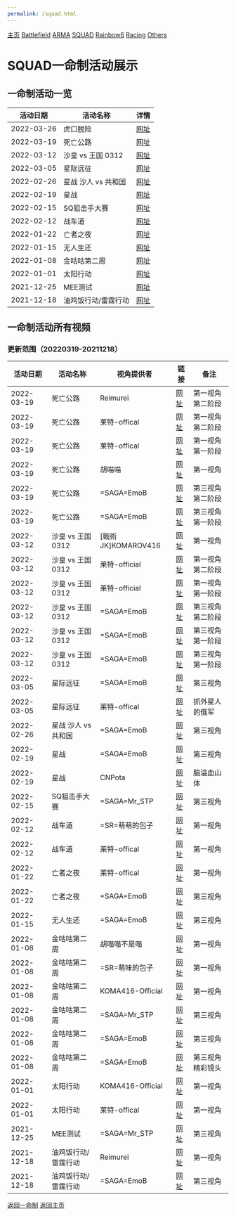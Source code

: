 ```yaml
---
permalink: /squad.html
---
```

[主页](https://saga2003.github.io/) [Battlefield](https://saga2003.github.io/404.html) [ARMA](https://saga2003.github.io/404.html) [SQUAD](https://saga2003.github.io/squad.html) [Rainbow6](https://saga2003.github.io/404.htmlv) [Racing](https://saga2003.github.io/404.html) [Others](https://saga2003.github.io/404.html)
# SQUAD一命制活动展示
## 一命制活动一览

活动日期|活动名称|详情
---|---|---
2022-03-26|虎口脱险|[网址](https://saga2003.github.io/onelife/20220326.html)
2022-03-19|死亡公路|[网址](https://saga2003.github.io/onelife/20220319.html)
2022-03-12|沙皇 vs 王国 0312|[网址](https://saga2003.github.io/onelife/20220312.html)
2022-03-05|星际远征|[网址](https://saga2003.github.io/onelife/20220305.html)
2022-02-26|星战 沙人 vs 共和国|[网址](https://saga2003.github.io/onelife/20220226.html)
2022-02-19|星战|[网址](https://saga2003.github.io/onelife/20220226.html)
2022-02-15|SQ狙击手大赛|[网址](https://saga2003.github.io/onelife/20220215.html)
2022-02-12|战车道|[网址](https://saga2003.github.io/onelife/20220212.html)
2022-01-22|亡者之夜|[网址](https://saga2003.github.io/onelife/20220122.html)
2022-01-15|无人生还|[网址](https://saga2003.github.io/onelife/20220115.html)
2022-01-08|金咕咕第二周|[网址](https://saga2003.github.io/onelife/20220108.html)
2022-01-01|太阳行动|[网址](https://saga2003.github.io/onelife/20220101.html)
2021-12-25|MEE测试|[网址](https://saga2003.github.io/onelife/20211225.html)
2021-12-18|油鸡饭行动/雷霆行动|[网址](https://saga2003.github.io/onelife/20211218.html)


## 一命制活动所有视频
### 更新范围（20220319-20211218）

活动日期|活动名称|视角提供者|链接|备注
---|---|---|---|---
2022-03-19|死亡公路|Reimurei|[网址](https://www.bilibili.com/video/BV1mT4y1v7C9)|第一视角 第二阶段
2022-03-19|死亡公路|莱特-offical|[网址](https://www.bilibili.com/video/BV1aL4y1M7Zv)|第一视角 第二阶段
2022-03-19|死亡公路|莱特-offical|[网址](https://www.bilibili.com/video/BV1bL411w7Yv)|第一视角 第一阶段
2022-03-19|死亡公路|胡喵喵|[网址](https://www.bilibili.com/video/BV1J44y1N7SQ)|第一视角
2022-03-19|死亡公路|=SAGA=EmoB|[网址](https://www.bilibili.com/video/BV1XT4y1v7gV)|第三视角 第二阶段
2022-03-19|死亡公路|=SAGA=EmoB|[网址](https://www.bilibili.com/video/BV1or4y1i77E)|第三视角 第一阶段
2022-03-12|沙皇 vs 王国 0312|[戰術JK]KOMAROV416|[网址](https://www.bilibili.com/video/BV1o341157Qn)|第一视角
2022-03-12|沙皇 vs 王国 0312|莱特-official|[网址](https://www.bilibili.com/video/BV1UL4y1u7pC)|第一视角 第二阶段
2022-03-12|沙皇 vs 王国 0312|莱特-official|[网址](https://www.bilibili.com/video/BV1ai4y1C7HR)|第一视角 第一阶段
2022-03-12|沙皇 vs 王国 0312|=SAGA=EmoB|[网址](https://www.bilibili.com/video/BV1CL4y1u7gX)|第三视角 第二阶段
2022-03-12|沙皇 vs 王国 0312|=SAGA=EmoB|[网址](https://www.bilibili.com/video/BV1BZ4y1r7ng)|第三视角 第一阶段
2022-03-12|沙皇 vs 王国 0312|=SAGA=EmoB|[网址](https://www.bilibili.com/video/BV1BZ4y1r7ng)|第三视角 第一阶段
2022-03-05|星际远征|=SAGA=EmoB|[网址](https://www.bilibili.com/video/BV1NY411V7Fy)|第三视角
2022-03-05|星际远征|莱特-offical|[网址](https://www.bilibili.com/video/BV1or4y1i77E)|抓外星人的俄军
2022-02-26|星战 沙人 vs 共和国|=SAGA=EmoB|[网址](https://www.bilibili.com/video/BV1XS4y1F7px)|第三视角
2022-02-19|星战|=SAGA=EmoB|[网址](https://www.bilibili.com/video/BV1k3411L7qV)|第三视角
2022-02-19|星战|CNPota|[网址](https://www.bilibili.com/video/BV1Xb4y1474w)|脑溢血山体
2022-02-15|SQ狙击手大赛|=SAGA=Mr_STP|[网址](https://www.bilibili.com/video/BV1jL411K7Ss)|第三视角
2022-02-12|战车道|=SR=萌萌的包子|[网址](https://www.bilibili.com/video/BV1wT4y197Lx)|第一视角
2022-02-12|战车道|莱特-offical|[网址](https://www.bilibili.com/video/BV1MR4y177PR)|第一视角
2022-01-22|亡者之夜|莱特-offical|[网址](https://www.bilibili.com/video/BV1dF411n7yN)|第一视角
2022-01-22|亡者之夜|=SAGA=EmoB|[网址](https://www.bilibili.com/video/BV1dF411n7yN)|第三视角
2022-01-15|无人生还|=SAGA=EmoB|[网址](https://www.bilibili.com/video/BV1634y1B7gz)|第三视角
2022-01-08|金咕咕第二周|胡喵喵不是喵|[网址](https://www.bilibili.com/video/BV18m4y1D7Mz)|第一视角
2022-01-08|金咕咕第二周|=SR=萌味的包子|[网址](https://www.bilibili.com/video/BV1aa411q77i)|第一视角
2022-01-08|金咕咕第二周|KOMA416-Official|[网址](https://www.bilibili.com/video/BV1HS4y1j7Hg)|第一视角
2022-01-08|金咕咕第二周|=SAGA=Mr_STP|[网址](https://www.bilibili.com/video/BV11a411q7Kz)|第三视角
2022-01-08|金咕咕第二周|=SAGA=EmoB|[网址](https://www.bilibili.com/video/BV12b4y1n7kk)|第三视角
2022-01-08|金咕咕第二周|=SAGA=EmoB|[网址](https://www.bilibili.com/video/BV1fP4y1E7ST)|第三视角 精彩镜头
2022-01-01|太阳行动|KOMA416-Official|[网址](https://www.bilibili.com/video/BV16T4y127Hd)|第一视角
2022-01-01|太阳行动|莱特-offical|[网址](https://www.bilibili.com/video/BV1i44y1j7Eo)|第一视角
2021-12-25|MEE测试|=SAGA=Mr_STP|[网址](https://www.bilibili.com/video/BV16b4y1e7Ww)|第三视角
2021-12-18|油鸡饭行动/雷霆行动|Reimurei|[网址](https://www.bilibili.com/video/BV1JQ4y1Y75E)|第一视角
2021-12-18|油鸡饭行动/雷霆行动|=SAGA=EmoB|[网址](https://www.bilibili.com/video/BV1DL4y1J7c7)|第三视角


[返回一命制](https://saga2003.github.io/squad.html)
[返回主页](https://saga2003.github.io/)



